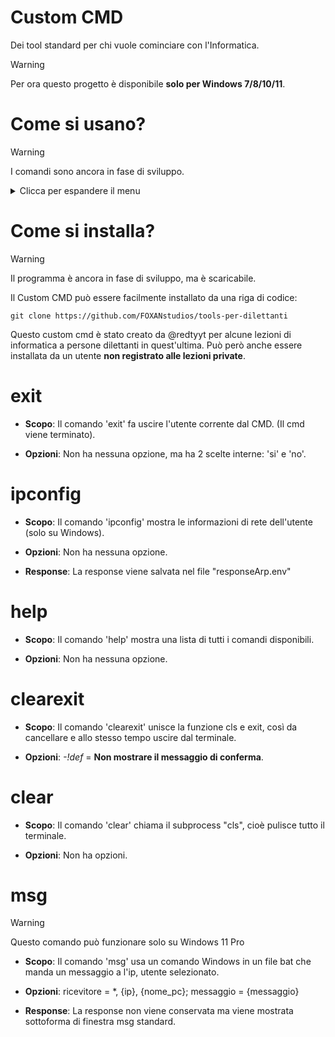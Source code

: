 # Custom CMD
 Dei tool standard per chi vuole cominciare con l'Informatica.

 > [!WARNING]
 > Per ora questo progetto è disponibile **solo per Windows 7/8/10/11**.

# Come si usano?

> [!WARNING]
> I comandi sono ancora in fase di sviluppo.

<details>
<summary>Clicca per espandere il menu</summary>

- [exit](#exit)
- [ipconfig](#ipconfig)
- [help](#help)
- [clearexit](#clearexit)
  | -!def

- [clear](#clear)
- [msg](#msg)

</details>

# Come si installa?

> [!WARNING]
> Il programma è ancora in fase di sviluppo, ma è scaricabile.

Il Custom CMD può essere facilmente installato da una riga di codice:
```
git clone https://github.com/FOXANstudios/tools-per-dilettanti
```
Questo custom cmd è stato creato da @redtyyt per alcune lezioni di informatica a persone dilettanti in quest'ultima. Può però anche essere installata da un utente **non registrato alle lezioni private**.
#
# exit

- **Scopo**: Il comando 'exit' fa uscire l'utente corrente dal CMD. (Il cmd viene terminato).

- **Opzioni**: Non ha nessuna opzione, ma ha 2 scelte interne: 'si' e 'no'.


#
# ipconfig

- **Scopo**: Il comando 'ipconfig' mostra le informazioni di rete dell'utente (solo su Windows).

- **Opzioni**: Non ha nessuna opzione.

- **Response**: La response viene salvata nel file "responseArp.env"

#
# help

- **Scopo**: Il comando 'help' mostra una lista di tutti i comandi disponibili.

- **Opzioni**: Non ha nessuna opzione.

#
# clearexit

- **Scopo**: Il comando 'clearexit' unisce la funzione cls e exit, così da cancellare e allo stesso tempo uscire dal terminale.

- **Opzioni**: *-!def* = **Non mostrare il messaggio di conferma**.

#
# clear

- **Scopo**: Il comando 'clear' chiama il subprocess "cls", cioè pulisce tutto il terminale.

- **Opzioni**: Non ha opzioni.

#
# msg

> [!WARNING]
> Questo comando può funzionare solo su Windows 11 Pro

- **Scopo**: Il comando 'msg' usa un comando Windows in un file bat che manda un messaggio a l'ip, utente selezionato.

- **Opzioni**: ricevitore = *, {ip}, {nome_pc}; messaggio = {messaggio}

- **Response**: La response non viene conservata ma viene mostrata sottoforma di finestra msg standard.
